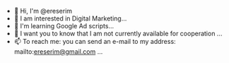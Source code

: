 - 👋 Hi, I'm @ereserim
- 👀 I am interested in Digital Marketing...
- 🌱 I'm learning Google Ad scripts...
- 💞️ I want you to know that I am not currently available for cooperation ...
- 📫 To reach me: you can send an e-mail to my address: mailto:ereserim@gmail.com ...
